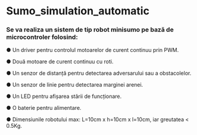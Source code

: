 # Sumo_simulation_automatic

### Se va realiza un sistem de tip robot minisumo pe bază de microcontroler folosind: 

●     Un driver pentru controlul motoarelor de curent continuu prin PWM.  

●     Două motoare de curent continuu cu roti.

●     Un senzor de distanță pentru detectarea adversarului sau a obstacolelor.

●     Un senzor de linie pentru detectarea marginei arenei. 

●     Un LED pentru afișarea stării de funcționare.

●     O baterie pentru alimentare.

●     Dimensiunile robotului max: L=10cm x  h=10cm x l=10cm, iar greutatea < 0.5Kg.
